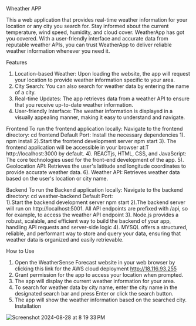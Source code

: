 Wheather APP 

This a web application that provides real-time weather information for your location or any city you search for. Stay informed about the current temperature, wind speed, humidity, and cloud cover. WeatherApp has got you covered. With a user-friendly interface and accurate data from reputable weather APIs, you can trust WeatherApp to deliver reliable weather information whenever you need it.

Features

1. Location-based Weather: Upon loading the website, the app will request your location to provide weather information specific to your area.
2. City Search: You can also search for weather data by entering the name of a city.
3. Real-time Updates: The app retrieves data from a weather API to ensure that you receive up-to-date weather information.
4. User-friendly Interface: The weather information is displayed in a visually appealing manner, making it easy to understand and navigate.

Frontend
To run the frontend application locally: Navigate to the frontend directory: cd frontend Default Port: Install the necessary dependencies 
1). npm install
2).Start the frontend development server npm start
3). The frontend application will be accessible in your browser at:T http://localhost:3000 by default.
4). REACTjs, HTML, CSS, and JavaScript: The core technologies used for the front-end development of the app.
5). Geolocation API: Retrieves the user's latitude and longitude coordinates to provide accurate weather data.
6). Weather API: Retrieves weather data based on the user's location or city name.

Backend
To run the Backend application locally: Navigate to the backend directory: cd weather-backend Default Port:  
1).Start the backend development server npm start
2).The backend server will run on http://localhost:5001. All API endpoints are prefixed with /api, so for example, to access the weather API endpoint
3). Node.js provides a robust, scalable, and efficient way to build the backend of your app, handling API requests and server-side logic
4). MYSQL offers a structured, reliable, and performant way to store and query your data, ensuring that weather data is organized and easily retrievable.

How to Use
1. Open the WeatherSense Forecast website in your web browser by clicking this link for the AWS cloud deployment http://18.116.93.255
2. Grant permission for the app to access your location when prompted.
3. The app will display the current weather information for your area.
4. To search for weather data by city name, enter the city name in the designated search bar and press Enter or click the search button.
5. The app will show the weather information based on the searched city.
Installation

![Screenshot 2024-08-28 at 8 19 33 PM](https://github.com/user-attachments/assets/51cc5782-1635-460e-bd8d-4d91a024b5f4)







